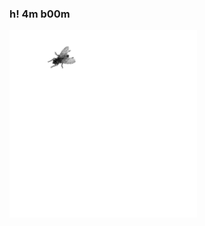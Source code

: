 ### h! 4m b00m
![](fly.gif)
<!--
**0736b/0736b** is a ✨ _special_ ✨ repository because its `README.md` (this file) appears on your GitHub profile.
![0736b's github stats](https://github-readme-stats.vercel.app/api?username=0736b)
![](vtec.gif)
